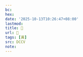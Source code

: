 ```yaml
---
bc:
hex:
date: '2025-10-13T10:26:47+08:00'
lastmod:
title: 􂠨
url: 􂠨
tags: [黃]
src: DCCV
note:
---
```

